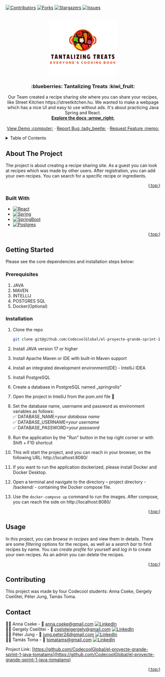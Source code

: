 <!-- Improved compatibility of back to top link: See: https://github.com/othneildrew/Best-README-Template/pull/73 -->
<a name="readme-top"></a>

<!-- PROJECT SHIELDS -->
<!--
*** I'm using markdown "reference style" links for readability.
*** Reference links are enclosed in brackets [ ] instead of parentheses ( ).
*** See the bottom of this document for the declaration of the reference variables
*** for contributors-url, forks-url, etc. This is an optional, concise syntax you may use.
*** https://www.markdownguide.org/basic-syntax/#reference-style-links
-->
[![Contributors][contributors-shield]][contributors-url]
[![Forks][forks-shield]][forks-url]
[![Stargazers][stars-shield]][stars-url]
[![Issues][issues-shield]][issues-url]


<!-- PROJECT LOGO -->
<br />
<div align="center">
  <a href="https://github.com/CodecoolGlobal/el-proyecte-grande-sprint-1-java-tomatams">
    <img src="frontend/src/images/Logo.png" alt="Logo" width="220" height="180">
  </a>

<h3 align="center">:blueberries: Tantalizing Treats :kiwi_fruit:</h3>

  <p align="center">
    Our Team created a recipe sharing site where you can share your recipes, like Street Kitchen https://streetkitchen.hu. We wanted to make a webpage which has a nice UI and easy to use without ads. It's about practicing Java Spring and React.
    <br />
    <a href="https://github.com/CodecoolGlobal/el-proyecte-grande-sprint-1-java-tomatams"><strong>Explore the docs :arrow_right:</strong></a>
    <br />
    <br />
    <a href="https://docs.google.com/presentation/d/1KSAMPQHO-BbCdZFLKzleiZd_f-0By3VmAB_Xgd5-VPE/edit?usp=sharing">View Demo :computer:</a>
    ·
    <a href="https://github.com/CodecoolGlobal/el-proyecte-grande-sprint-1-java-tomatams/issues">Report Bug :lady_beetle:</a>
    ·
    <a href="https://github.com/CodecoolGlobal/el-proyecte-grande-sprint-1-java-tomatams/issues">Request Feature :memo:</a>
  </p>
</div>



<!-- TABLE OF CONTENTS -->
<details>
  <summary>Table of Contents</summary>
  <ol>
    <li>
      <a href="#about-the-project">About The Project</a>
      <ul>
        <li><a href="#built-with">Built With</a></li>
      </ul>
    </li>
    <li>
      <a href="#getting-started">Getting Started</a>
      <ul>
        <li><a href="#prerequisites">Prerequisites</a></li>
        <li><a href="#installation">Installation</a></li>
      </ul>
    </li>
    <li><a href="#usage">Usage</a></li>
    <li><a href="#contributing">Contributing</a>
    <li><a href="#contact">Contact</a></li>
    <li><a href="#acknowledgments">Acknowledgments</a></li>
  </ol>
</details>



<!-- ABOUT THE PROJECT -->
## About The Project

The project is about creating a recipe sharing site. As a guest you can look at recipes which was made by other users. After registration, you can add your own recipes.
You can search for a specific recipe or ingredients.

<p align="right">(<a href="#readme-top">:top:</a>)</p>



### Built With

* [![React][React.js]][React-url]
* [![Spring][Spring.img]][Spring-url]
* [![SpringBoot][SpringBoot.img]][SpringBoot-url]
* [![Postgres][Postgres.img]][Postgres-url]

<p align="right">(<a href="#readme-top">:top:</a>)</p>



<!-- GETTING STARTED -->
## Getting Started

Please see the core dependencies and installation steps below:

### Prerequisites
1. JAVA
2. MAVEN
3. INTELLIJ
4. POSTGRES SQL
5. Docker(Optional)


### Installation
1. Clone the repo
   ```sh
   git clone git@github.com:CodecoolGlobal/el-proyecte-grande-sprint-1-java-tomatams.git
   ```
2. Install JAVA version 17 or higher

3. Install Apache Maven or IDE with built-in Maven support
4. Install an integrated development environment(IDE) - IntelliJ IDEA
5. Install PostgreSQL
6. Create a database in PostgreSQL named „springrolls”
7. Open the project in IntelliJ from the pom.xml file :open_file_folder:
8. Set the database name, username and password as environment variables as follows: <br>
   :white_check_mark: DATABASE_NAME=_your database name_<br>
   :white_check_mark: DATABASE_USERNAME=_your username_<br>
   :white_check_mark: DATABASE_PASSWORD=_your password_<br>
9. Run the application by the "Run" button in the top right corner or with Shift + F10 shortcut
10. This will start the project, and you can reach in your browser, on the following URL: http://localhost:8080/
11. If you want to run the application dockerized, please install Docker and Docker Desktop.
12. Open a terminal and navigate to the directory – project directory - /backend/ - containing the Docker compose file. 
13. Use the `docker-compose up` command to run the images. After compose, you can reach the side on http://localhost:8080/


<p align="right">(<a href="#readme-top">:top:</a>)</p>



<!-- USAGE EXAMPLES -->
## Usage

In this project, you can _browse in recipes_ and view them in details. There are some _filtering_ options for
the recipes, as well as a _search bar_ to find recipes by name. You can _create profile_ for yourself and _log in_
to create your own recipes. As an admin you can delete the recipes.

<p align="right">(<a href="#readme-top">:top:</a>)</p>


<!-- CONTRIBUTING -->
## Contributing
This project was made by four Codecool students: Anna Cseke, Gergely Cselőtei, Péter Jung, Tamás Toma.

<!-- CONTACT -->
## Contact

:woman_technologist: Anna Cseke - :email: anna.cseke@gmail.com [![LinkedIn][linkedin-shield]][linkedin-Anna]<br>
:man_technologist: Gergely Cselőtei - :email: cseloteigergely@gmail.com [![LinkedIn][linkedin-shield]][linkedin-Gergely]<br>
:man_technologist: Péter Jung - :email: jung.peter24@gmail.com [![LinkedIn][linkedin-shield]][linkedin-Peter]<br>
:man_technologist: Tamás Toma - :email: tomatams@gmail.com [![LinkedIn][linkedin-shield]][linkedin-Tamás]<br>

Project Link: [https://github.com/CodecoolGlobal/el-proyecte-grande-sprint-1-java-tomatams](https://github.com/CodecoolGlobal/el-proyecte-grande-sprint-1-java-tomatams)

<p align="right">(<a href="#readme-top">:top:</a>)</p>



<!-- MARKDOWN LINKS & IMAGES -->
<!-- https://www.markdownguide.org/basic-syntax/#reference-style-links -->
[contributors-shield]: https://img.shields.io/github/contributors/CodecoolGlobal/el-proyecte-grande-sprint-1-java-tomatams?style=for-the-badge
[contributors-url]: https://github.com/CodecoolGlobal/el-proyecte-grande-sprint-1-java-tomatams/graphs/contributors
[forks-shield]: https://img.shields.io/github/forks/CodecoolGlobal/el-proyecte-grande-sprint-1-java-tomatams?style=for-the-badge
[forks-url]: https://github.com/CodecoolGlobal/el-proyecte-grande-sprint-1-java-tomatams/forks
[stars-shield]: https://img.shields.io/github/stars/CodecoolGlobal/el-proyecte-grande-sprint-1-java-tomatams?style=for-the-badge
[stars-url]: https://github.com/CodecoolGlobal/el-proyecte-grande-sprint-1-java-tomatams/stargazers
[issues-shield]: https://img.shields.io/github/issues/CodecoolGlobal/el-proyecte-grande-sprint-1-java-tomatams?style=for-the-badge
[issues-url]: https://github.com/CodecoolGlobal/el-proyecte-grande-sprint-1-java-tomatams/issues

[license-shield]: https://img.shields.io/github/license/placi0325/Stackoverflow-TW5.svg?style=for-the-badge
[license-url]: https://github.com/github_username/repo_name/blob/master/LICENSE.txt
[linkedin-shield]: https://img.shields.io/badge/LinkedIn-0077B5?style=for-the-badge&logo=linkedin&logoColor=white
[linkedin-Peter]: https://www.linkedin.com/in/peter-jung-66833213b/
[linkedin-Anna]: https://www.linkedin.com/in/anna-cseke-847b1963/
[linkedin-Tamás]: https://www.linkedin.com/in/tomatams/
[linkedin-Gergely]: https://www.linkedin.com/in/gergely-csel%C5%91tei-4469a127a/
[product-screenshot]: images/screenshot.png
[React.js]: https://img.shields.io/badge/React-20232A?style=for-the-badge&logo=react&logoColor=61DAFB
[React-url]: https://reactjs.org/
[JavaScript.img]:     https://img.shields.io/badge/JavaScript-323330?style=for-the-badge&logo=javascript&logoColor=F7DF1E
[JavaScript-url]: https://www.javascript.com/
[Spring.img]: https://img.shields.io/badge/Spring-6DB33F?style=for-the-badge&logo=spring&logoColor=white
[Spring-url]: https://spring.io/
[Postgres.img]: https://img.shields.io/badge/PostgreSQL-316192?style=for-the-badge&logo=postgresql&logoColor=white
[Postgres-url]: https://www.postgresql.org/
[SpringBoot.img]: https://img.shields.io/badge/Spring_Boot-F2F4F9?style=for-the-badge&logo=spring-boot
[SpringBoot-url]: https://spring.io/projects/spring-boot
[Docker.img]: https://img.shields.io/badge/Docker-2CA5E0?style=for-the-badge&logo=docker&logoColor=white
[Docker-url]: https://www.docker.com/
